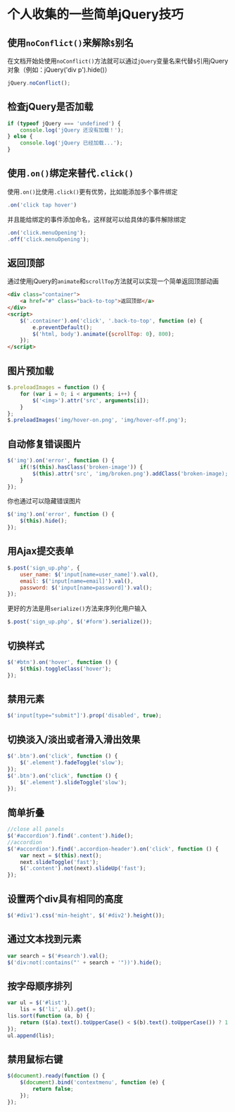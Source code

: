 # 个人收集的一些简单jQuery技巧
## 使用`noConflict()`来解除`$`别名
在文档开始处使用`noConflict()`方法就可以通过`jQuery`变量名来代替`$`引用jQuery对象（例如：jQuery('div p').hide()）
```js
jQuery.noConflict();
```
## 检查jQuery是否加载
```js
if (typeof jQuery === 'undefined') {
    console.log('jQuery 还没有加载！');
} else {
    console.log('jQuery 已经加载...');
}
```
## 使用`.on()`绑定来替代`.click()`
使用`.on()`比使用`.click()`更有优势，比如能添加多个事件绑定
```js
.on('click tap hover')
```
并且能给绑定的事件添加命名，这样就可以给具体的事件解除绑定
```js
.on('click.menuOpening');
.off('click.menuOpening');
```
## 返回顶部
通过使用jQuery的`animate`和`scrollTop`方法就可以实现一个简单返回顶部动画
```html
<div class="container">
    <a href="#" class="back-to-top">返回顶部</a>
</div>
<script>
    $('.container').on('click', '.back-to-top', function (e) {
        e.preventDefault();
        $('html, body').animate({scrollTop: 0}, 800);
    });
</script>
```
## 图片预加载
```js
$.preloadImages = function () {
    for (var i = 0; i < arguments; i++) {
        $('<img>').attr('src', arguments[i]);
    }
};
$.preloadImages('img/hover-on.png', 'img/hover-off.png');
```
## 自动修复错误图片
```js
$('img').on('error', function () {
    if(!$(this).hasClass('broken-image')) {
        $(this).attr('src', 'img/broken.png').addClass('broken-image);
    }
});
```
你也通过可以隐藏错误图片
```js
$('img').on('error', function () {
    $(this).hide();
});
```
## 用Ajax提交表单
```js
$.post('sign_up.php', {
    user_name: $('input[name=user_name]').val(),
    email: $('input[name=email]').val(),
    password: $('input[name=password]').val();
});
```
更好的方法是用`serialize()`方法来序列化用户输入
```js
$.post('sign_up.php', $('#form').serialize());
```
## 切换样式
```js
$('#btn').on('hover', function () {
    $(this).toggleClass('hover');
});
```
## 禁用元素
```js
$('input[type="submit"]').prop('disabled', true);
```
## 切换淡入/淡出或者滑入滑出效果
```js
$('.btn').on('click', function () {
    $('.element').fadeToggle('slow');
});
$('.btn').on('click', function () {
    $('.element').slideToggle('slow');
});
```
## 简单折叠
```js
//close all panels
$('#accordion').find('.content').hide();
//accordion
$('#accordion').find('.accordion-header').on('click', function () {
    var next = $(this).next();
    next.slideToggle('fast');
    $('.content').not(next).slideUp('fast');
});
```
## 设置两个div具有相同的高度
```js
$('#div1').css('min-height', $('#div2').height());
```
## 通过文本找到元素
```js
var search = $('#search').val();
$('div:not(:contains("' + search + '"))').hide();
```
## 按字母顺序排列
```js
var ul = $('#list'),
    lis = $('li', ul).get();
lis.sort(function (a, b) {
    return ($(a).text().toUpperCase() < $(b).text().toUpperCase()) ? 1 : -1;
});
ul.append(lis);
```
## 禁用鼠标右键
```js
$(document).ready(function () {
    $(document).bind('contextmenu', function (e) {
        return false;
    });
});
```
